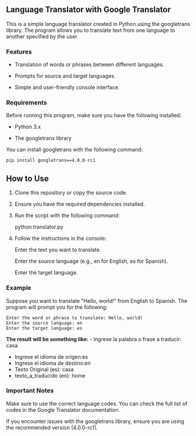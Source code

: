 ## Language Translator with Google Translator

This is a simple language translator created in Python using the googletrans library. The program allows you to translate text from one language to another specified by the user.

### Features
- Translation of words or phrases between different languages.

- Prompts for source and target languages.

- Simple and user-friendly console interface.

### Requirements

Before running this program, make sure you have the following installed:

- Python 3.x

- The googletrans library

You can install googletrans with the following command:

	pip install googletrans==4.0.0-rc1

## How to Use

1. Clone this repository or copy the source code.

2. Ensure you have the required dependencies installed.

3. Run the script with the following command:

	python translator.py

4. Follow the instructions in the console:

	Enter the text you want to translate.

	Enter the source language (e.g., en for English, es for Spanish).

	Enter the target language.
	

### Example

Suppose you want to translate "Hello, world!" from English to Spanish. The program will prompt you for the following:

	Enter the word or phrase to translate: Hello, world!
	Enter the source language: en
	Enter the target language: es

**The result will be something like:**
	- Ingrese la palabra o frase a traducir: casa
- 	Ingrese el idioma de origen:es
- 	Ingrese el idioma de destino:en
- 	Texto Original (es): casa
- 	texto_a_traducido (en): home

### Important Notes

Make sure to use the correct language codes. You can check the full list of codes in the Google Translator documentation.

If you encounter issues with the googletrans library, ensure you are using the recommended version (4.0.0-rc1).
